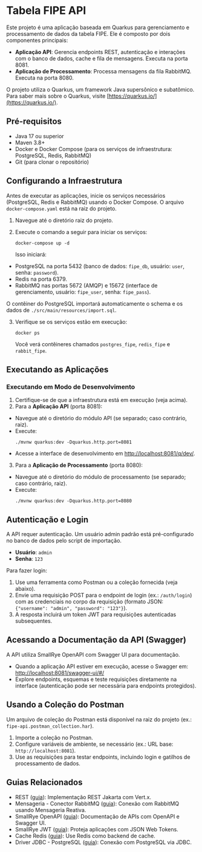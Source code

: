 # Tabela FIPE API

Este projeto é uma aplicação baseada em Quarkus para gerenciamento e processamento de dados da tabela FIPE. Ele é composto por dois componentes principais:
- **Aplicação API**: Gerencia endpoints REST, autenticação e interações com o banco de dados, cache e fila de mensagens. Executa na porta 8081.
- **Aplicação de Processamento**: Processa mensagens da fila RabbitMQ. Executa na porta 8080.

O projeto utiliza o Quarkus, um framework Java supersônico e subatômico. Para saber mais sobre o Quarkus, visite [https://quarkus.io/](https://quarkus.io/).

## Pré-requisitos

- Java 17 ou superior
- Maven 3.8+
- Docker e Docker Compose (para os serviços de infraestrutura: PostgreSQL, Redis, RabbitMQ)
- Git (para clonar o repositório)

## Configurando a Infraestrutura

Antes de executar as aplicações, inicie os serviços necessários (PostgreSQL, Redis e RabbitMQ) usando o Docker Compose. O arquivo `docker-compose.yaml` está na raiz do projeto.

1. Navegue até o diretório raiz do projeto.
2. Execute o comando a seguir para iniciar os serviços:

   ```
   docker-compose up -d
   ```

   Isso iniciará:
  - PostgreSQL na porta 5432 (banco de dados: `fipe_db`, usuário: `user`, senha: `password`).
  - Redis na porta 6379.
  - RabbitMQ nas portas 5672 (AMQP) e 15672 (interface de gerenciamento, usuário: `fipe_user`, senha: `fipe_pass`).

   O contêiner do PostgreSQL importará automaticamente o schema e os dados de `./src/main/resources/import.sql`.

3. Verifique se os serviços estão em execução:

   ```
   docker ps
   ```

   Você verá contêineres chamados `postgres_fipe`, `redis_fipe` e `rabbit_fipe`.

## Executando as Aplicações

### Executando em Modo de Desenvolvimento

1. Certifique-se de que a infraestrutura está em execução (veja acima).
2. Para a **Aplicação API** (porta 8081):
  - Navegue até o diretório do módulo API (se separado; caso contrário, raiz).
  - Execute:
    ```
    ./mvnw quarkus:dev -Dquarkus.http.port=8081
    ```
  - Acesse a interface de desenvolvimento em [http://localhost:8081/q/dev/](http://localhost:8081/q/dev/).

3. Para a **Aplicação de Processamento** (porta 8080):
  - Navegue até o diretório do módulo de processamento (se separado; caso contrário, raiz).
  - Execute:
    ```
    ./mvnw quarkus:dev -Dquarkus.http.port=8080
    ```

## Autenticação e Login

A API requer autenticação. Um usuário admin padrão está pré-configurado no banco de dados pelo script de importação.

- **Usuário**: `admin`
- **Senha**: `123`

Para fazer login:
1. Use uma ferramenta como Postman ou a coleção fornecida (veja abaixo).
2. Envie uma requisição POST para o endpoint de login (ex.: `/auth/login`) com as credenciais no corpo da requisição (formato JSON: `{"username": "admin", "password": "123"}`).
3. A resposta incluirá um token JWT para requisições autenticadas subsequentes.

## Acessando a Documentação da API (Swagger)

A API utiliza SmallRye OpenAPI com Swagger UI para documentação.

- Quando a aplicação API estiver em execução, acesse o Swagger em: [http://localhost:8081/swagger-ui/#/](http://localhost:8081/swagger-ui/#/)
- Explore endpoints, esquemas e teste requisições diretamente na interface (autenticação pode ser necessária para endpoints protegidos).

## Usando a Coleção do Postman

Um arquivo de coleção do Postman está disponível na raiz do projeto (ex.: `fipe-api.postman_collection.har`).

1. Importe a coleção no Postman.
2. Configure variáveis de ambiente, se necessário (ex.: URL base: `http://localhost:8081`).
3. Use as requisições para testar endpoints, incluindo login e gatilhos de processamento de dados.

## Guias Relacionados

- REST ([guia](https://quarkus.io/guides/rest)): Implementação REST Jakarta com Vert.x.
- Mensageria - Conector RabbitMQ ([guia](https://quarkus.io/guides/rabbitmq)): Conexão com RabbitMQ usando Mensageria Reativa.
- SmallRye OpenAPI ([guia](https://quarkus.io/guides/openapi-swaggerui)): Documentação de APIs com OpenAPI e Swagger UI.
- SmallRye JWT ([guia](https://quarkus.io/guides/security-jwt)): Proteja aplicações com JSON Web Tokens.
- Cache Redis ([guia](https://quarkus.io/guides/cache-redis-reference)): Use Redis como backend de cache.
- Driver JDBC - PostgreSQL ([guia](https://quarkus.io/guides/datasource)): Conexão com PostgreSQL via JDBC.
